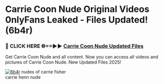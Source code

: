# Carrie Coon Nude Original Videos 0nlyFans Leaked - Files Updated! (6b4r)

<h3>🔴 CLICK HERE 🌐==►► <a href="https://tinyurl.com/4mcuefdz" rel="nofollow">Carrie Coon Nude Updated Files</a></h3>

Get Carrie Coon Nude and all content. Now you can access all videos and pictures of Carrie Coon Nude. New Updated Files 2025!

[![6b4r](https://i.imgur.com/StAQSOY.gif)](https://tinyurl.com/4mcuefdz)
nudes of carrie fisher<br>
carrie henn nude